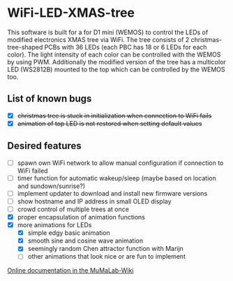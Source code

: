 # WiFi-LED-XMAS-tree
This software is built for a for D1 mini (WEMOS) to control the LEDs of modified electronics XMAS tree via WiFi. The tree consists of 2 christmas-tree-shaped PCBs with 36 LEDs (each PBC has 18 or 6 LEDs for each color). The light intensity of each color can be controlled with the WEMOS by using PWM. Additionally the modified version of the tree has a multicolor LED (WS2812B) mounted to the top which can be controlled by the WEMOS too.

## List of known bugs
- [x] ~~christmas tree is stuck in initialization when connection to WiFi fails~~
- [x] ~~animation of top LED is not restored when setting default values~~

## Desired features

- [ ] spawn own WiFi network to allow manual configuration if connection to WiFi failed
- [ ] timer function for automatic wakeup/sleep (maybe based on location and sundown/sunrise?)
- [ ] implement updater to download and install new firmware versions
- [ ] show hostname and IP address in small OLED display
- [ ] crowd control of multiple trees at once
- [x] proper encapsulation of animation functions
- [x] more animations for LEDs
	- [x] simple edgy basic animation
	- [x] smooth sine and cosine wave animation
	- [x] seemingly random Chen attractor function with Marijn
	- [ ] other animations that look nice or are fun to implement

[Online documentation in the MuMaLab-Wiki](https://wiki.munichmakerlab.de/wiki/WiFi-LED-XMAS-tree)
